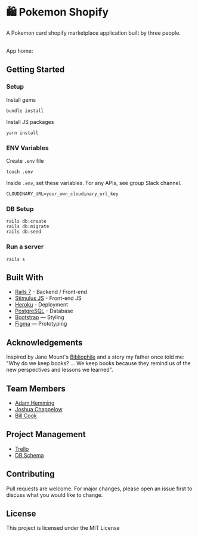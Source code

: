 # 🛍 Pokemon Shopify

A Pokemon card shopify marketplace application built by three people.

<br>
App home:

## Getting Started

### Setup

Install gems

```
bundle install
```

Install JS packages

```
yarn install
```

### ENV Variables

Create `.env` file

```
touch .env
```

Inside `.env`, set these variables. For any APIs, see group Slack channel.

```
CLOUDINARY_URL=your_own_cloudinary_url_key
```

### DB Setup

```
rails db:create
rails db:migrate
rails db:seed
```

### Run a server

```
rails s
```

## Built With

- [Rails 7](https://guides.rubyonrails.org/) - Backend / Front-end
- [Stimulus JS](https://stimulus.hotwired.dev/) - Front-end JS
- [Heroku](https://heroku.com/) - Deployment
- [PostgreSQL](https://www.postgresql.org/) - Database
- [Bootstrap](https://getbootstrap.com/) — Styling
- [Figma](https://www.figma.com) — Prototyping

## Acknowledgements

Inspired by Jane Mount's [Bibliophile](https://www.amazon.com/Bibliophile-Illustrated-Miscellany-Jane-Mount/dp/1452167230) and a story my father once told me: "Why do we keep books? ... We keep books because they remind us of the new perspectives and lessons we learned".

## Team Members

- [Adam Hemming](https://www.linkedin.com/in/adam-hemming/)
- [Joshua Chappelow](https://www.linkedin.com/in/jdchappelow)
- [Bill Cook](https://www.linkedin.com/in/bill--cook/)

## Project Management

- [Trello](https://trello.com/b/0Rkddosh/shopify-pokemon)
- [DB Schema](https://kitt.lewagon.com/db/75245)

## Contributing

Pull requests are welcome. For major changes, please open an issue first to discuss what you would like to change.

## License

This project is licensed under the MIT License
